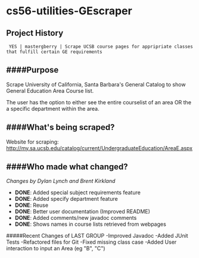 cs56-utilities-GEscraper
========================

Project History
---------------
```
 YES | mastergberry | Scrape UCSB course pages for appripriate classes that fulfill certain GE requirements
```
####Purpose
------------------
Scrape University of California, Santa Barbara's General Catalog to show General Education Area Course list. 

The user has the option to either see the entire courselist of an area OR the a specific department within the area.

####What's being scraped?
-------------------------------
Website for scraping: http://my.sa.ucsb.edu/catalog/current/UndergraduateEducation/AreaE.aspx 

####Who made what changed?
----------------------------------
*Changes by Dylan Lynch and Brent Kirkland*
- **DONE**: Added special subject requirements feature
- **DONE**: Added specify department feature
- **DONE**: Reuse
- **DONE**: Better user documentation (Improved README)
- **DONE**: Added comments/new javadoc comments
- **DONE**: Shows names in course lists retrieved from webpages


#####Recent Changes of LAST GROUP
-Improved Javadoc
-Added JUnit Tests
-Refactored files for Git
-Fixed missing class case
-Added User interaction to input an Area (eg "B", "C")

